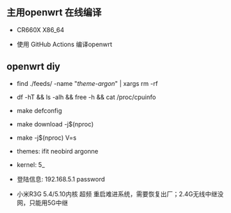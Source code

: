 ## 主用openwrt 在线编译

- CR660X  X86_64

- 使用 GitHub Actions 编译openwrt


## openwrt diy
- find ./feeds/ -name "*theme-argon*" | xargs rm -rf

- df -hT && ls -alh && free -h && cat /proc/cpuinfo
- make defconfig
- make download -j$(nproc)
- make -j$(nproc) V=s

- themes: ifit  neobird  argonne

- kernel: 5_

- 登陆信息: 192.168.5.1  password
- 小米R3G  5.4/5.10内核 超频 重启难进系统，需要恢复出厂；2.4G无线中继没网，只能用5G中继
